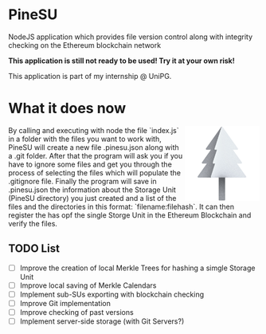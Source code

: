# PineSU
NodeJS application which provides file version control along with integrity checking on the Ethereum blockchain network

**This application is still not ready to be used! Try it at your own risk!**

This application is part of my internship @ UniPG.

# What it does now

<img src="favicon.png" alt="drawing" align="right" height="150x"/>
By calling and executing with node the file `index.js` in a folder with the files you want to work with, PineSU will create a new file .pinesu.json along with a .git folder.
After that the program will ask you if you have to ignore some files and get you through the process of selecting the files which will populate the .gitignore file.
Finally the program will save in .pinesu.json the information about the Storage Unit (PineSU directory) you just created and a list of the files and the directories in this format: `filename:filehash`. It can then register the has opf the single Storge Unit in the Ethereum Blockchain and verify the files.


## TODO List

 - [ ] Improve the creation of local Merkle Trees for hashing a simgle Storage Unit
 - [ ] Improve local saving of Merkle Calendars
 - [ ] Implement sub-SUs exporting with blockchain checking
 - [ ] Improve Git implementation
 - [ ] Improve checking of past versions
 - [ ] Implement server-side storage (with Git Servers?)